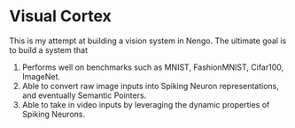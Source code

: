 # Visual Cortex

This is my attempt at building a vision system in Nengo. The ultimate goal is to build a system that
1. Performs well on benchmarks such as MNIST, FashionMNIST, Cifar100, ImageNet.
2. Able to convert raw image inputs into Spiking Neuron representations, and eventually Semantic Pointers.
3. Able to take in video inputs by leveraging the dynamic properties of Spiking Neurons.